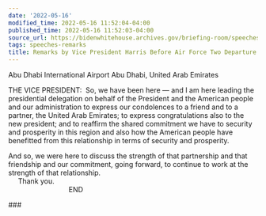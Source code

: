 ```yaml
---
date: '2022-05-16'
modified_time: 2022-05-16 11:52:04-04:00
published_time: 2022-05-16 11:52:03-04:00
source_url: https://bidenwhitehouse.archives.gov/briefing-room/speeches-remarks/2022/05/16/remarks-by-vice-president-harris-before-air-force-two-departure-3/
tags: speeches-remarks
title: Remarks by Vice President Harris Before Air Force Two Departure
---
```

 
Abu Dhabi International Airport Abu Dhabi, United Arab Emirates

THE VICE PRESIDENT:  So, we have been here — and I am here leading the
presidential delegation on behalf of the President and the American
people and our administration to express our condolences to a friend and
to a partner, the United Arab Emirates; to express congratulations also
to the new president; and to reaffirm the shared commitment we have to
security and prosperity in this region and also how the American people
have benefitted from this relationship in terms of security and
prosperity.  
  
And so, we were here to discuss the strength of that partnership and
that friendship and our commitment, going forward, to continue to work
at the strength of that relationship.  
     Thank you.  
                               END  

\###
